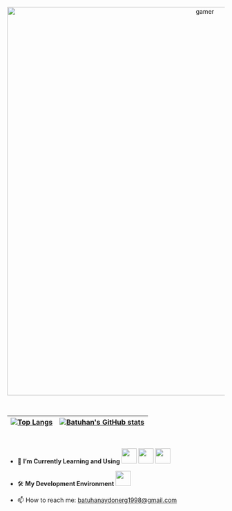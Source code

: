 <p align="center" >
 <img width="900" src="https://github.com/kadir-ince/kadir-ince/raw/master/js.gif" alt="gamer" border="0"  />
</p>

<br>


| [![Top Langs](https://github-readme-stats.vercel.app/api/top-langs/?username=batuhanaydonerdev&hide=java,kotlin,dart)](https://github.com/anuraghazra/github-readme-stats)| [![Batuhan's GitHub stats](https://github-readme-stats.vercel.app/api?username=batuhanaydonerdev&count_private=true)](https://github.com/anuraghazra/github-readme-stats) |
|------------------------------------------------------------------------------------------------------------|------------------------------------------------------------------------------------------------------------------------------------------------------------------------------------------------------------------|

<br>

- 🌱 **I’m Currently Learning and Using**
<code title="React"><img height="35" src="https://miro.medium.com/max/500/1*cPh7ujRIfcHAy4kW2ADGOw.png"></code> 
<code title="Vuejs"><img height="35" src="https://vuejs.org/images/logo.png"></code>
<code title="Node.js"><img height="35" src="https://d3vlyaljhwga45.cloudfront.net/web-media/upload/nodejslogo.png"></code> 
- 🛠 **My Development Environment** 
<code title="Visual Studio Code"><img height="35" src="https://img.icons8.com/fluent/2x/visual-studio-code-2019.png"></code>


- 📫 How to reach me: batuhanaydonerg1998@gmail.com 
